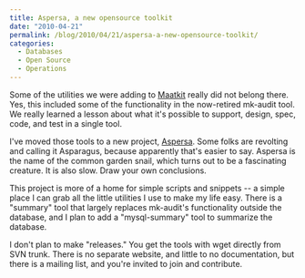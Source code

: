 ```yaml
---
title: Aspersa, a new opensource toolkit
date: "2010-04-21"
permalink: /blog/2010/04/21/aspersa-a-new-opensource-toolkit/
categories:
  - Databases
  - Open Source
  - Operations
---
```

Some of the utilities we were adding to [Maatkit][1] really did not belong there. Yes, this included some of the functionality in the now-retired mk-audit tool. We really learned a lesson about what it's possible to support, design, spec, code, and test in a single tool.

I've moved those tools to a new project, [Aspersa][2]. Some folks are revolting and calling it Asparagus, because apparently that's easier to say. Aspersa is the name of the common garden snail, which turns out to be a fascinating creature. It is also slow. Draw your own conclusions.

This project is more of a home for simple scripts and snippets -- a simple place I can grab all the little utilities I use to make my life easy. There is a "summary" tool that largely replaces mk-audit's functionality outside the database, and I plan to add a "mysql-summary" tool to summarize the database.

I don't plan to make "releases." You get the tools with wget directly from SVN trunk. There is no separate website, and little to no documentation, but there is a mailing list, and you're invited to join and contribute.

 [1]: http://www.maatkit.org/
 [2]: http://code.google.com/p/aspersa/
